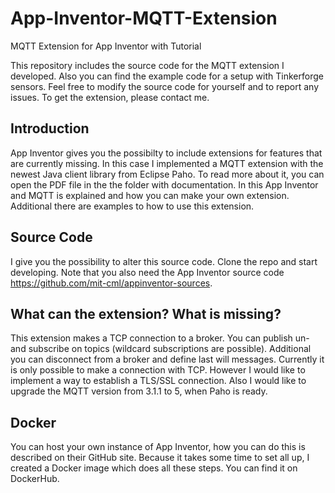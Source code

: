 # App-Inventor-MQTT-Extension
MQTT Extension for App Inventor with Tutorial

This repository includes the source code for the MQTT extension I developed. Also you can find the example code for a setup with Tinkerforge sensors. 
Feel free to modify the source code for yourself and to report any issues.
To get the extension, please contact me.

## Introduction
App Inventor gives you the possibilty to include extensions for features that are currently missing. In this case I implemented a MQTT extension with the newest Java client library from Eclipse Paho.
To read more about it, you can open the PDF file in the the folder with documentation. In this App Inventor and MQTT is explained and how you can make your own extension. Additional there are examples to how to use this extension.

## Source Code
I give you the possibility to alter this source code. Clone the repo and start developing. Note that you also need the App Inventor source code https://github.com/mit-cml/appinventor-sources.

## What can the extension? What is missing?
This extension makes a TCP connection to a broker. You can publish un- and subscribe on topics (wildcard subscriptions are possible). Additional you can disconnect from a broker and define last will messages. 
Currently it is only possible to make a connection with TCP. However I would like to implement a way to establish a TLS/SSL connection. Also I would like to upgrade the MQTT version from 3.1.1 to 5, when Paho is ready.

## Docker
You can host your own instance of App Inventor, how you can do this is described on their GitHub site. Because it takes some time to set all up, I created a Docker image which does all these steps. You can find it on DockerHub.


